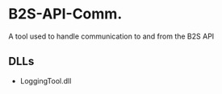 # B2S-API-Comm.
A tool used to handle communication to and from the B2S API

## DLLs
- LoggingTool.dll
